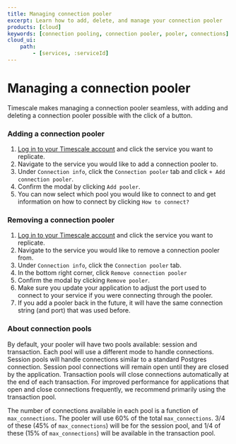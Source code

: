 ```yaml
---
title: Managing connection pooler
excerpt: Learn how to add, delete, and manage your connection pooler
products: [cloud]
keywords: [connection pooling, connection pooler, pooler, connections]
cloud_ui:
    path:
        - [services, :serviceId]
---
```


# Managing a connection pooler

Timescale makes managing a connection pooler seamless, with adding and deleting a connection pooler possible with the click of a button.

<Procedure>

### Adding a connection pooler

1.  [Log in to your Timescale account][cloud-login] and click the service
    you want to replicate.
1.  Navigate to the service you would like to add a connection pooler
 to.
1.  Under `Connection info`, click the `Connection pooler` tab and 
click `+ Add connection pooler`.
1.  Confirm the modal by clicking `Add pooler`.
1.  You can now select which pool you would like to connect to and get
 information on how to connect by clicking `How to connect?`

</Procedure>

<Procedure>

### Removing a connection pooler

1.  [Log in to your Timescale account][cloud-login] and click the service
    you want to replicate.
1.  Navigate to the service you would like to remove a connection 
pooler from.
1.  Under `Connection info`, click the `Connection pooler` tab.
1.  In the bottom right corner, click `Remove connection pooler`
1.  Confirm the modal by clicking `Remove pooler`.
1.  Make sure you update your application to adjust the port used to 
connect to your service if you were connecting through the pooler.
1.  If you add a pooler back in the future, it will have the same 
connection string (and port) that was used before.

</Procedure>

### About connection pools

By default, your pooler will have two pools available: session and transaction.
Each pool will use a different mode to handle connections. Session pools will
handle connections similar to a standard Postgres connection. Session pool
connections will remain open until they are closed by the application.
Transaction pools will close connections automatically at the end of each
transaction. For improved performance for applications that open and close
connections frequently, we recommend primarily using the transaction pool.

The number of connections available in each pool is a function of
`max_connections`. The pooler will use 60% of the total `max_connections`. 3/4
of these (45% of `max_connections`) will be for the session pool, and 1/4 of
these (15% of `max_connections`) will be available in the transaction pool. 



[cloud-login]: https://console.cloud.timescale.com